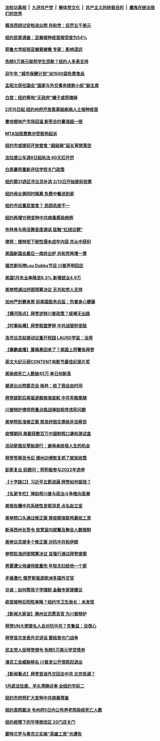 ####  [法轮功真相](../../../../basic/blob/master/README.md?t=02061931) &nbsp;|&nbsp; [九评共产党](../../../../9ping.md/blob/master/README.md?t=02061931) &nbsp;|&nbsp; [解体党文化](../../../../jtdwh.md/blob/master/README.md?t=02061931)  &nbsp;|&nbsp; [共产主义的终极目的](../../../../gczydzjmd.md/blob/master/README.md?t=02061931) &nbsp;|&nbsp; [魔鬼在统治我们的世界](../../../../mgztzwmdsj.md/blob/master/README.md?t=02061931) 

#### [佩洛西绕过安检进众院 共和党：应罚五千美元](../pages/nsc412/n12737051.md?t=02061931) 

#### [纽约民意调查：亚裔接种疫苗接受度为54%](../pages/nsc412/n12736899.md?t=02061931) 

#### [耶鲁大学歧视亚裔案被撤 专家：影响深远](../pages/nsc412/n12736831.md?t=02061931) 

#### [免除5万美元联邦学生贷款？纽约人多表支持](../pages/nsc412/n12736828.md?t=02061931) 

#### [迎牛年 “城市保健计划”派1500袋免费食品](../pages/nsc412/n12736962.md?t=02061931) 

#### [孟昭文获任国会“国家与外交事务拨款小组”副主席](../pages/nsc412/n12736968.md?t=02061931) 

#### [白宫：纽约等地“无政府”帽子或将摘掉](../pages/nsc412/n12736823.md?t=02061931) 

#### [2月15日起 纽约州府开放患基础疾病人士接种疫苗](../pages/nsc412/n12736889.md?t=02061931) 

#### [曼哈顿地产市场回温 新签合约量涨超一倍](../pages/nsc412/n12736834.md?t=02061931) 

#### [MTA加班费欺诈受联邦起诉](../pages/nsc412/n12736826.md?t=02061931) 

#### [纽约市或提前开放堂食 “超级碗”延长宵禁落空](../pages/nsc412/n12736903.md?t=02061931) 

#### [法拉盛公车道8日起执法 60天后开罚](../pages/nsc412/n12736974.md?t=02061931) 

#### [白思豪将重新评估学校关门政策](../pages/nsc412/n12736971.md?t=02061931) 

#### [纽约第31选区市议员补选  2/13日开始提前投票](../pages/nsc412/n12736977.md?t=02061931) 

#### [纽约母女俩同时隔离 免费中餐送到家](../pages/nsc412/n12736965.md?t=02061931) 

#### [纽约市应重启堂食？ 民团态度不一](../pages/nsc412/n12736893.md?t=02061931) 

#### [纽约再增15例变种中共病毒感染病例](../pages/nsc412/n12736896.md?t=02061931) 

#### [布林肯与杨洁篪首度通话 猛触“红线议题”](../pages/nsc412/n12736989.md?t=02061931) 

#### [律师：推特拒下架性侵未成年内容 并从中获利](../pages/nsc412/n12736769.md?t=02061931) 

#### [美国新国会最后一席终出炉 共和党再增一票](../pages/nsc412/n12736697.md?t=02061931) 

#### [福克斯叫停Lou Dobbs节目 川普声明回应](../pages/nsc412/n12736675.md?t=02061931) 

#### [美国1月失业率降至6.3% 新增就业4.9万](../pages/nsc412/n12736657.md?t=02061931) 

#### [美参院通过纾困预算决议 无共和党人支持](../pages/nsc412/n12736648.md?t=02061931) 

#### [加州严封健身房 前美国医务总监：伤害身心健康](../pages/nsc412/n12736682.md?t=02061931) 

#### [【横河观点】拜登逆转川普政策？绥靖无出路](../pages/nsc412/n12736556.md?t=02061931) 

#### [【时事纵横】拜登联盟梦碎 中共战狼秒变脸](../pages/nsc412/n12735999.md?t=02061931) 

#### [洛市议员拟提动议重开校园 LAUSD学监：没用](../pages/nsc412/n12736535.md?t=02061931) 

#### [【秦鹏直播】蓬佩奥回来了？美国上将警告拜登](../pages/nsc412/n12736482.md?t=02061931) 

#### [英文大纪元获CONTENT电影节最佳纪录片奖](../pages/nsc412/n12736408.md?t=02061931) 

#### [美染疫死亡人数破45万 单日创新高](../pages/nsc412/n12736417.md?t=02061931) 

#### [被逐出众院委员会 格林：给了我自由时间](../pages/nsc412/n12736370.md?t=02061931) 

#### [拜登就职后美驱逐舰南海首航 中共军舰尾随](../pages/nsc412/n12735957.md?t=02061931) 

#### [川普辩护律师将重点挑战弹劾程序违宪问题](../pages/nsc412/n12736116.md?t=02061931) 

#### [美参院批准修正案 禁发纾困支票给非法移民](../pages/nsc412/n12736322.md?t=02061931) 

#### [疫情期间 美截获数百万中国制假口罩和测试盒](../pages/nsc412/n12736242.md?t=02061931) 

#### [活动家倡反堕胎游行：谢母亲给我人生的机会](../pages/nsc412/n12735444.md?t=02061931) 

#### [拜登签移民令后 德州边境恢复抓了就放政策](../pages/nsc412/n12735973.md?t=02061931) 

#### [彭斯复出 前顾问：将积极参与2022年选举](../pages/nsc412/n12735901.md?t=02061931) 

#### [【十字路口】习近平五箭进逼 拜登如何抵挡？](../pages/nsc412/n12734318.md?t=02061931) 

#### [【名家专栏】弹劾将川普与政治斗争推向高潮](../pages/nsc412/n12735758.md?t=02061931) 

#### [美报告爆中共系统性发假消息 点名赵立坚](../pages/nsc412/n12734440.md?t=02061931) 

#### [美参院口头通过修正案 禁疫期涨联邦最低工资](../pages/nsc412/n12735885.md?t=02061931) 

#### [新泽西州长签令 放宽室内就餐及聚会人数限制](../pages/nsc412/n12733739.md?t=02061931) 

#### [美参议员提多个修正案 对抗中共和伊朗](../pages/nsc412/n12735920.md?t=02061931) 

#### [参院批准纾困预算决议 旨强行通过拜登提案](../pages/nsc412/n12735805.md?t=02061931) 

#### [男婴遭父母虐待致重伤 年轻夫妇给他一个家](../pages/nsc412/n12734404.md?t=02061931) 

#### [矛盾激化 俄罗斯驱逐欧洲多国外交官](../pages/nsc412/n12735854.md?t=02061931) 

#### [访谈：如何帮孩子学理财 金融专家提建议](../pages/nsc412/n12735579.md?t=02061931) 

#### [疫苗接种后阳性率降？纽约市卫生局长：未发现](../pages/nsc412/n12734648.md?t=02061931) 

#### [【新闻大家谈】佛州议员愿丢官 为川普辩护](../pages/nsc412/n12735746.md?t=02061931) 

#### [拜登UN大使提名人会对抗中共？克鲁兹：没信心](../pages/nsc412/n12735691.md?t=02061931) 

#### [拜登首次发表外交讲话 要结束也门战争](../pages/nsc412/n12735578.md?t=02061931) 

#### [民主党人促拜登颁令 免除5万美元学贷债务](../pages/nsc412/n12734993.md?t=02061931) 

#### [演员工会威胁除名 川普发公开信怒怼退出](../pages/nsc412/n12734688.md?t=02061931) 

#### [【新闻看点】拜登首谈外交回击中共 北京低调？](../pages/nsc412/n12733627.md?t=02061931) 

#### [1月底法拉盛、羊头湾确诊率  全纽约市前二](../pages/nsc412/n12734655.md?t=02061931) 

#### [纽约市府将扩大变种中共病毒筛查](../pages/nsc412/n12734582.md?t=02061931) 

#### [纽约高院裁决 令州府5日内公布养老院染疫死亡人数](../pages/nsc412/n12734646.md?t=02061931) 

#### [纽约疫情下的华埠商改区 20门店关门](../pages/nsc412/n12734531.md?t=02061931) 

#### [蒙特贝罗与奥克兰实施“英雄工资”也遭告](../pages/nsc412/n12734635.md?t=02061931) 

